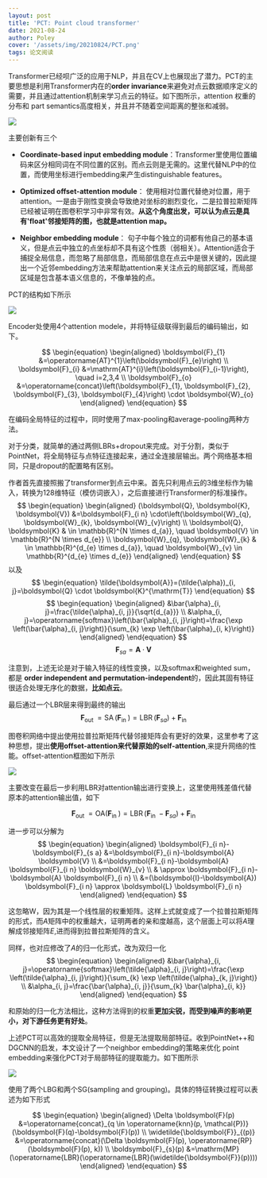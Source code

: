 ```yaml
---
layout: post
title: 'PCT: Point cloud transformer'
date: 2021-08-24
author: Poley
cover: '/assets/img/20210824/PCT.png'
tags: 论文阅读
---
```



Transformer已经呗广泛的应用于NLP，并且在CV上也展现出了潜力。PCT的主要思想是利用Transformer内在的**order invariance**来避免对点云数据顺序定义的需要，并且通过attention机制来学习点云的特征。如下图所示，attention 权重的分布和 part semantics高度相关，并且并不随着空间距离的整张和减弱。

![](/assets/img/20210824/PCTF1.png)

主要创新有三个

+ **Coordinate-based input embedding module**：Transformer里使用位置编码来区分相同词在不同位置的区别。而点云则是无需的。这里代替NLP中的位置，而使用坐标进行embedding来产生distinguishable features。

+ **Optimized offset-attention module**：  使用相对位置代替绝对位置，用于attention。一是由于刚性变换会导致绝对坐标的剧烈变化，二是拉普拉斯矩阵已经被证明在图卷积学习中非常有效。**从这个角度出发，可以认为点云是具有'float'邻接矩阵的图，也就是attention map。**

+ **Neighbor embedding module**： 句子中每个独立的词都有他自己的基本语义，但是点云中独立的点坐标却不具有这个性质（弱相关）。Attention适合于捕捉全局信息，而忽略了局部信息，而局部信息在点云中是很关键的，因此提出一个近邻embedding方法来帮助attention来关注点云的局部区域，而局部区域是包含基本语义信息的，不像单独的点。


PCT的结构如下所示

![](/assets/img/20210824/PCTF2.png)

Encoder处使用4个attention modele，并将特征级联得到最后的编码输出，如下。

$$
\begin{equation}
\begin{aligned}
\boldsymbol{F}_{1} &=\operatorname{AT}^{1}\left(\boldsymbol{F}_{e}\right) \\
\boldsymbol{F}_{i} &=\mathrm{AT}^{i}\left(\boldsymbol{F}_{i-1}\right), \quad i=2,3,4 \\
\boldsymbol{F}_{o} &=\operatorname{concat}\left(\boldsymbol{F}_{1}, \boldsymbol{F}_{2}, \boldsymbol{F}_{3}, \boldsymbol{F}_{4}\right) \cdot \boldsymbol{W}_{o}
\end{aligned}
\end{equation}
$$

在编码全局特征的过程中，同时使用了max-pooling和average-pooling两种方法。

对于分类，就简单的通过两侧LBRs+dropout来完成。对于分割，类似于PointNet，将全局特征与点特征连接起来，通过全连接层输出。两个网络基本相同，只是dropout的配置略有区别。

作者首先直接照搬了transformer到点云中来。首先只利用点云的3维坐标作为输入，转换为128维特征（模仿词嵌入），之后直接进行Transformer的标准操作。
$$
\begin{equation}
\begin{aligned}
(\boldsymbol{Q}, \boldsymbol{K}, \boldsymbol{V}) &=\boldsymbol{F}_{i n} \cdot\left(\boldsymbol{W}_{q}, \boldsymbol{W}_{k}, \boldsymbol{W}_{v}\right) \\
\boldsymbol{Q}, \boldsymbol{K} & \in \mathbb{R}^{N \times d_{a}}, \quad \boldsymbol{V} \in \mathbb{R}^{N \times d_{e}} \\
\boldsymbol{W}_{q}, \boldsymbol{W}_{k} & \in \mathbb{R}^{d_{e} \times d_{a}}, \quad \boldsymbol{W}_{v} \in \mathbb{R}^{d_{e} \times d_{e}}
\end{aligned}
\end{equation}
$$
以及
$$
\begin{equation}
\tilde{\boldsymbol{A}}=(\tilde{\alpha})_{i, j}=\boldsymbol{Q} \cdot \boldsymbol{K}^{\mathrm{T}}
\end{equation}
$$
$$
\begin{equation}
\begin{aligned}
&\bar{\alpha}_{i, j}=\frac{\tilde{\alpha}_{i, j}}{\sqrt{d_{a}}} \\
&\alpha_{i, j}=\operatorname{softmax}\left(\bar{\alpha}_{i, j}\right)=\frac{\exp \left(\bar{\alpha}_{i, j}\right)}{\sum_{k} \exp \left(\bar{\alpha}_{i, k}\right)}
\end{aligned}
\end{equation}
$$
$$
\begin{equation}
\boldsymbol{F}_{s a}=\boldsymbol{A} \cdot \boldsymbol{V}
\end{equation}
$$

注意到，上述无论是对于输入特征的线性变换，以及softmax和weighted sum，都是 **order independent and permutation-independent**的，因此其固有特征很适合处理无序化的数据，**比如点云**。

最后通过一个LBR层来得到最终的输出
$$
\begin{equation}
\boldsymbol{F}_{\text {out }}=\operatorname{SA}\left(\boldsymbol{F}_{\text {in }}\right)=\operatorname{LBR}\left(\boldsymbol{F}_{s a}\right)+\boldsymbol{F}_{\text {in }}
\end{equation}
$$

图卷积网络中提出使用拉普拉斯矩阵代替邻接矩阵会有更好的效果，这里参考了这种思想，提出**使用offset-attention来代替原始的self-attention**,来提升网络的性能。offset-attention框图如下所示

![](/assets/img/20210824/PCTF3.png)

主要改变在最后一步利用LBR对attention输出进行变换上，这里使用残差值代替原本的attention输出值，如下

$$
\begin{equation}
\boldsymbol{F}_{\text {out }}=\mathrm{OA}\left(\boldsymbol{F}_{\text {in }}\right)=\operatorname{LBR}\left(\boldsymbol{F}_{\text {in }}-\boldsymbol{F}_{s a}\right)+\boldsymbol{F}_{\text {in }}
\end{equation}
$$

进一步可以分解为
$$
\begin{equation}
\begin{aligned}
\boldsymbol{F}_{i n}-\boldsymbol{F}_{s a} &=\boldsymbol{F}_{i n}-\boldsymbol{A} \boldsymbol{V} \\
&=\boldsymbol{F}_{i n}-\boldsymbol{A} \boldsymbol{F}_{i n} \boldsymbol{W}_{v} \\
& \approx \boldsymbol{F}_{i n}-\boldsymbol{A} \boldsymbol{F}_{i n} \\
&=(\boldsymbol{I}-\boldsymbol{A}) \boldsymbol{F}_{i n} \approx \boldsymbol{L} \boldsymbol{F}_{i n}
\end{aligned}
\end{equation}
$$

这忽略W，因为其是一个线性层的权重矩阵。这样上式就变成了一个拉普拉斯矩阵的形式，而$A$矩阵中的权重越大，证明两者的亲和度越高，这个层面上可以将$A$理解成邻接矩阵$E$,进而得到拉普拉斯矩阵的含义。

同样，也对应修改了$A$的归一化形式，改为双归一化
$$
\begin{equation}
\begin{aligned}
&\bar{\alpha}_{i, j}=\operatorname{softmax}\left(\tilde{\alpha}_{i, j}\right)=\frac{\exp \left(\tilde{\alpha}_{i, j}\right)}{\sum_{k} \exp \left(\tilde{\alpha}_{k, j}\right)} \\
&\alpha_{i, j}=\frac{\bar{\alpha}_{i, j}}{\sum_{k} \bar{\alpha}_{i, k}}
\end{aligned}
\end{equation}
$$

和原始的归一化方法相比，这种方法得到的权重**更加尖锐，而受到噪声的影响更小，对下游任务更有好处**。

上述PCT可以高效的提取全局特征，但是无法提取局部特征。收到PointNet++和DGCNN的启发，本文设计了一个neighbor embedding的策略来优化 point embedding来强化PCT对于局部特征的提取能力。如下图所示

![](/assets/img/20210824/PCTF4.png)

使用了两个LBG和两个SG(sampling and grouping)。具体的特征转换过程可以表述为如下形式

$$
\begin{equation}
\begin{aligned}
\Delta \boldsymbol{F}(p) &=\operatorname{concat}_{q \in \operatorname{knn}(p, \mathcal{P})}(\boldsymbol{F}(q)-\boldsymbol{F}(p)) \\
\widetilde{\boldsymbol{F}}_{(p)} &=\operatorname{concat}(\Delta \boldsymbol{F}(p), \operatorname{RP}(\boldsymbol{F}(p), k)) \\
\boldsymbol{F}_{s}(p) &=\mathrm{MP}(\operatorname{LBR}(\operatorname{LBR}(\widetilde{\boldsymbol{F}}(p))))
\end{aligned}
\end{equation}
$$
